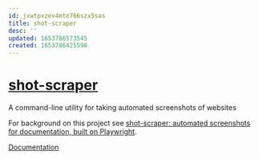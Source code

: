 ```yaml
---
id: jxwtpxzev4mte766szx5sas
title: shot-scraper
desc: ''
updated: 1653786573545
created: 1653786425598
---
```

# [shot-scraper](https://github.com/simonw/shot-scraper)

A command-line utility for taking automated screenshots of websites

For background on this project see [shot-scraper: automated screenshots for documentation, built on Playwright](https://simonwillison.net/2022/Mar/10/shot-scraper/).

[Documentation](https://shot-scraper.datasette.io/en/stable/)